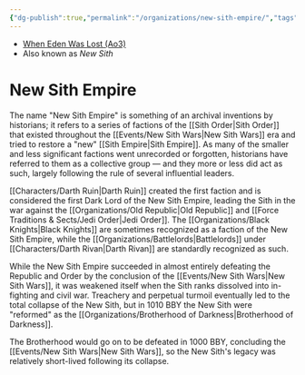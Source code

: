 ```yaml
---
{"dg-publish":true,"permalink":"/organizations/new-sith-empire/","tags":["faction"]}
---
```


- [When Eden Was Lost (Ao3)](https://archiveofourown.org/works/19334440/chapters/45992584)
- Also known as *New Sith*
# New Sith Empire
The name "New Sith Empire" is something of an archival inventions by historians; it refers to a series of factions of the [[Sith Order\|Sith Order]] that existed throughout the [[Events/New Sith Wars\|New Sith Wars]] era and tried to restore a "new" [[Sith Empire\|Sith Empire]]. As many of the smaller and less significant factions went unrecorded or forgotten, historians have referred to them as a collective group — and they more or less did act as such, largely following the rule of several influential leaders.

[[Characters/Darth Ruin\|Darth Ruin]] created the first faction and is considered the first Dark Lord of the New Sith Empire, leading the Sith in the war against the [[Organizations/Old Republic\|Old Republic]] and [[Force Traditions & Sects/Jedi Order\|Jedi Order]]. The [[Organizations/Black Knights\|Black Knights]] are sometimes recognized as a faction of the New Sith Empire, while the [[Organizations/Battlelords\|Battlelords]] under [[Characters/Darth Rivan\|Darth Rivan]] are standardly recognized as such. 

While the New Sith Empire succeeded in almost entirely defeating the Republic and Order by the conclusion of the [[Events/New Sith Wars\|New Sith Wars]], it was weakened itself when the Sith ranks dissolved into in-fighting and civil war. Treachery and perpetual turmoil eventually led to the total collapse of the New Sith, but in 1010 BBY the New Sith were "reformed" as the [[Organizations/Brotherhood of Darkness\|Brotherhood of Darkness]]. 

The Brotherhood would go on to be defeated in 1000 BBY, concluding the [[Events/New Sith Wars\|New Sith Wars]], so the New Sith's legacy was relatively short-lived following its collapse. 